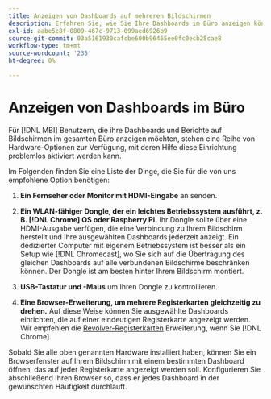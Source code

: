 ```yaml
---
title: Anzeigen von Dashboards auf mehreren Bildschirmen
description: Erfahren Sie, wie Sie Ihre Dashboards im Büro anzeigen können.
exl-id: aabe5c8f-0809-467c-9713-099aed6926b9
source-git-commit: 03a5161930cafcbe600b96465ee0fc0ecb25cae8
workflow-type: tm+mt
source-wordcount: '235'
ht-degree: 0%

---
```


# Anzeigen von Dashboards im Büro

Für [!DNL MBI] Benutzern, die ihre Dashboards und Berichte auf Bildschirmen im gesamten Büro anzeigen möchten, stehen eine Reihe von Hardware-Optionen zur Verfügung, mit deren Hilfe diese Einrichtung problemlos aktiviert werden kann.

Im Folgenden finden Sie eine Liste der Dinge, die Sie für die von uns empfohlene Option benötigen:

1. **Ein Fernseher oder Monitor mit HDMI-Eingabe** an senden.

1. **Ein WLAN-fähiger Dongle, der ein leichtes Betriebssystem ausführt, z. B. [!DNL Chrome] OS oder Raspberry Pi.** Ihr Dongle sollte über eine HDMI-Ausgabe verfügen, die eine Verbindung zu Ihrem Bildschirm herstellt und Ihre ausgewählten Dashboards jederzeit anzeigt. Ein dedizierter Computer mit eigenem Betriebssystem ist besser als ein Setup wie [!DNL Chromecast], wo Sie sich auf die Übertragung des gleichen Dashboards auf alle verbundenen Bildschirme beschränken können. Der Dongle ist am besten hinter Ihrem Bildschirm montiert.

1. **USB-Tastatur und -Maus** um Ihren Dongle zu kontrollieren.

1. **Eine Browser-Erweiterung, um mehrere Registerkarten gleichzeitig zu drehen.** Auf diese Weise können Sie ausgewählte Dashboards einrichten, die auf einer eindeutigen Registerkarte angezeigt werden. Wir empfehlen die [Revolver-Registerkarten](https://chrome.google.com/webstore/detail/revolver-tabs/dlknooajieciikpedpldejhhijacnbda?hl=en) Erweiterung, wenn Sie [!DNL Chrome].

Sobald Sie alle oben genannten Hardware installiert haben, können Sie ein Browserfenster auf Ihrem Bildschirm mit einem bestimmten Dashboard öffnen, das auf jeder Registerkarte angezeigt werden soll. Konfigurieren Sie abschließend Ihren Browser so, dass er jedes Dashboard in der gewünschten Häufigkeit durchläuft.

